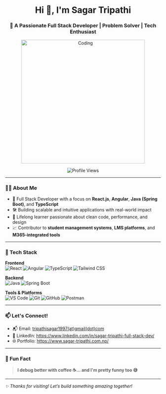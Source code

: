 <h1 align="center">Hi 👋, I'm Sagar Tripathi</h1>
<h3 align="center">🚀 A Passionate Full Stack Developer | Problem Solver | Tech Enthusiast</h3>

<p align="center">
  <img src="https://user-images.githubusercontent.com/55389276/140866485-8fb1c876-9a8f-4d6a-98dc-08c4981eaf70.gif" alt="Coding" width="400"/>
</p>

<p align="center">
  <img src="https://komarev.com/ghpvc/?username=sagartripathi&label=Profile%20Views&color=0e75b6&style=flat" alt="Profile Views" />
</p>

---

### 🧑‍💻 About Me

- 💼 Full Stack Developer with a focus on **React.js**, **Angular**, **Java (Spring Boot)**, and **TypeScript**  
- 🛠️ Building scalable and intuitive applications with real-world impact  
- 🧠 Lifelong learner passionate about clean code, performance, and design  
- 📈 Contributor to **student management systems**, **LMS platforms**, and **M365-integrated tools**

---

### 🔧 Tech Stack

**Frontend**  
![React](https://img.shields.io/badge/-React-61DAFB?logo=react&logoColor=black&style=for-the-badge)
![Angular](https://img.shields.io/badge/-Angular-DD0031?logo=angular&logoColor=white&style=for-the-badge)
![TypeScript](https://img.shields.io/badge/-TypeScript-3178C6?logo=typescript&logoColor=white&style=for-the-badge)
![Tailwind CSS](https://img.shields.io/badge/-Tailwind-38B2AC?logo=tailwind-css&logoColor=white&style=for-the-badge)

**Backend**  
![Java](https://img.shields.io/badge/-Java-007396?logo=java&logoColor=white&style=for-the-badge)
![Spring Boot](https://img.shields.io/badge/-Spring%20Boot-6DB33F?logo=spring-boot&logoColor=white&style=for-the-badge)

**Tools & Platforms**  
![VS Code](https://img.shields.io/badge/-VSCode-007ACC?logo=visual-studio-code&logoColor=white&style=for-the-badge)
![Git](https://img.shields.io/badge/-Git-F05032?logo=git&logoColor=white&style=for-the-badge)
![GitHub](https://img.shields.io/badge/-GitHub-181717?logo=github&logoColor=white&style=for-the-badge)
![Postman](https://img.shields.io/badge/-Postman-FF6C37?logo=postman&logoColor=white&style=for-the-badge)

---

### 📫 Let's Connect!

- 📬 Email: [tripathisagar1997(at)gmail(dot)com](mailto:tripathisagar1997@gmail.com)  
- 💼 LinkedIn:  https://www.linkedin.com/in/sagar-tripathi-full-stack-dev/ 
- 🌐 Portfolio: https://www.sagar-tripathi.com.np/

---

### 📌 Fun Fact

> **I debug better with coffee ☕... and I'm pretty funny too 😅**

---

_✨ Thanks for visiting! Let’s build something amazing together!_
